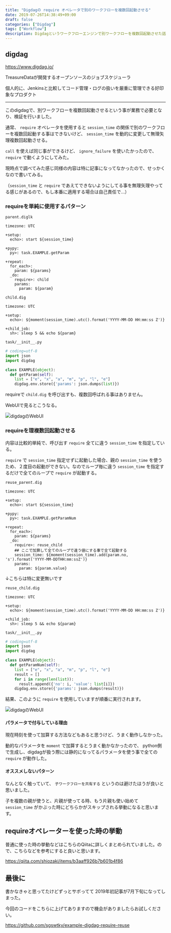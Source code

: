 ```yaml
---
title: "Digdagの require オペレータで別のワークフローを複数回起動させる"
date: 2019-07-26T14:38:49+09:00
draft: false
categories: ["Digdag"]
tags: ["Workflow"]
description: Digdagというワークフローエンジンで別ワークフローを複数回起動させた話。
---
```


## digdag

https://www.digdag.io/

TreasureDataが開発するオープンソースのジョブスケジューラ

個人的に、Jenkinsと比較してコード管理・ログの扱いを厳重に管理できる好印象なプロダクト

---

このdigdagで、別ワークフローを複数回起動させるという事が業務で必要となり、検証を行いました。

通常、 `require` オペレータを使用すると `session_time` の関係で別のワークフローを複数回起動する事はできないけど、 `session_time` を動的に変更して無理矢理複数回起動させる。

`call` を使えば同じ事ができるけど、 `ignore_failure` を使いたかったので、 `require` で動くようにしてみた。

現時点で調べてみた感じ同様の内容は特に記事になってなかったので、せっかくなので書いてみる。

（`session_time` と `require` であえてできないようにしてる事を無理矢理やってる感じがあるので、もし本番に適用する場合は自己責任で…）

### requireを単純に使用するパターン

`parent.diglk`

```parent.dig
timezone: UTC

+setup:
  echo>: start ${session_time}

+pypy:
  py>: task.EXAMPLE.getParam

+repeat:
  for_each>:
    param: ${params}
  _do:
    require>: child
    params:
      param: ${param}
```

`child.dig`

```child.dig
timezone: UTC

+setup:
  echo>: ${moment(session_time).utc().format('YYYY-MM-DD HH:mm:ss Z')}

+child_job:
  sh>: sleep 5 && echo ${param}
```

`task/__init__.py`

```task/__init__.py
# coding=utf-8
import json
import digdag

class EXAMPLE(object):
  def getParam(self):
    list = ["e", "x", "a", "m", "p", "l", "e"]
    digdag.env.store({'params': json.dumps(list)})
```

requireで `child.dig` を呼び出すも、複数回呼ばれる事はありません。

WebUIで見るとこうなる。

![digdagのWebUI](/images/digdag-require-reuse-normal-require.png)

### requireを理複数回起動させる

内容は比較的単純で、呼び出す `require` 全てに違う `session_time` を指定している。

`require` で `session_time` 指定せずに起動した場合、親の `session_time` を使うため、２度目の起動ができない。なのでループ毎に違う `session_time` を指定するだけで全てのループで `require` が起動する。

`reuse_parent.dig`

```reuse_parent.dig
timezone: UTC

+setup:
  echo>: start ${session_time}

+pypy:
  py>: task.EXAMPLE.getParamNum

+repeat:
  for_each>:
    param: ${params}
  _do:
    require>: reuse_child
    ## ここで加算して全てのループで違う値にする事で全て起動する
    session_time: ${moment(session_time).add(param.no, 's').format('YYYY-MM-DDTHH:mm:ssZ')}
    params:
      param: ${param.value}
```

↓こちらは特に変更無いです

`reuse_child.dig`

```reuse_child.dig
timezone: UTC

+setup:
  echo>: ${moment(session_time).utc().format('YYYY-MM-DD HH:mm:ss Z')}

+child_job:
  sh>: sleep 5 && echo ${param}
```

`task/__init__.py`

```task/__init__.py
# coding=utf-8
import json
import digdag

class EXAMPLE(object):
  def getParamNum(self):
    list = ["e", "x", "a", "m", "p", "l", "e"]
    result = []
    for i in range(len(list)):
      result.append({'no': i, 'value': list[i]})
    digdag.env.store({'params': json.dumps(result)})
```

結果、このように `require` を使用していますが順番に実行されます。

![digdagのWebUI](/images/digdag-require-reuse-require.png)

#### パラメータで付与している理由

現在時刻を使って加算する方法などもあると思うけど、うまく動作しなかった。

動的なパラメータを `moment` で加算するとうまく動かなかったので、 python側で生成し、digdagが扱う際には静的になってるパラメータを使う事で全ての `require` が動作した。

#### オススメしないパターン

なんとなく触っていて、 `子ワークフローを共有する` というのは避けたほうが良いと思いました。

子を複数の親が使うと、片親が使ってる時、もう片親も使い始めて `session_time` がかぶった時にどちらかがスキップされる挙動になると思います。

## requireオペレーターを使った時の挙動

普通に使った時の挙動などはこちらのQiitaに詳しくまとめられていました。ので、こちらなどを参考にすると良いと思います。

https://qiita.com/shiozaki/items/b3aaff926b7b601b4f86

## 最後に

書かなきゃと思ってたけどずっとサボってて 2019年初記事が7月下旬になってしまった。

今回のコードをこちらに上げてありますので機会がありましたらお試しください。

https://github.com/sgswtky/example-digdag-require-reuse
